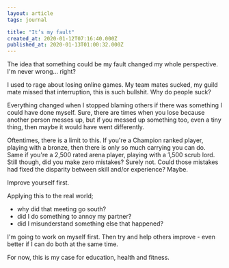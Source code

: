 ```yaml
---
layout: article
tags: journal

title: "It’s my fault"
created_at: 2020-01-12T07:16:40.000Z
published_at: 2020-01-13T01:00:32.000Z
---
```

The idea that something could be my fault changed my whole perspective. I'm never wrong... right?

I used to rage about losing online games. My team mates sucked, my guild mate missed that interruption, this is such bullshit. Why do people suck?

Everything changed when I stopped blaming others if there was something I could have done myself. Sure, there are times when you lose because another person messes up, but if you messed up something too, even a tiny thing, then maybe it would have went differently.

Oftentimes, there is a limit to this. If you're a Champion ranked player, playing with a bronze, then there is only so much carrying you can do. Same if you're a 2,500 rated arena player, playing with a 1,500 scrub lord. Still though, did you make zero mistakes? Surely not. Could those mistakes had fixed the disparity between skill and/or experience? Maybe.

Improve yourself first.

Applying this to the real world;

*   why did that meeting go south?
*   did I do something to annoy my partner?
*   did I misunderstand something else that happened?

I'm going to work on myself first. Then try and help others improve - even better if I can do both at the same time.

For now, this is my case for education, health and fitness.
